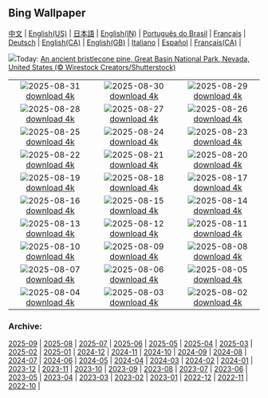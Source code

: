 ## Bing Wallpaper
[中文](README.md) |                     [English(US)](en-US.md) |                     [日本語](ja-JP.md) |                     [English(IN)](en-IN.md) |                     [Português do Brasil](pt-BR.md) |                     [Français](fr-FR.md) |                     [Deutsch](de-DE.md) |                     [English(CA)](en-CA.md) |                     [English(GB)](en-GB.md) |                     [Italiano](it-IT.md) |                     [Español](es-ES.md) |                     [Français(CA)](fr-CA.md) |                    

![](https://www.bing.com/th?id=OHR.PerseidsPine_EN-IN9650707879_UHD.jpg&w=1000)Today: [An ancient bristlecone pine, Great Basin National Park, Nevada, United States (© Wirestock Creators/Shutterstock)](https://www.bing.com/th?id=OHR.PerseidsPine_EN-IN9650707879_UHD.jpg)

|      |      |      |
| :----: | :----: | :----: |
|![](https://www.bing.com/th?id=OHR.ScottsBluff_EN-IN3788273216_UHD.jpg&pid=hp&w=384&h=216&rs=1&c=4)2025-08-31 [download 4k](https://www.bing.com/th?id=OHR.ScottsBluff_EN-IN3788273216_UHD.jpg)|![](https://www.bing.com/th?id=OHR.MaldivesWhaleShark_EN-IN3643535243_UHD.jpg&pid=hp&w=384&h=216&rs=1&c=4)2025-08-30 [download 4k](https://www.bing.com/th?id=OHR.MaldivesWhaleShark_EN-IN3643535243_UHD.jpg)|![](https://www.bing.com/th?id=OHR.PlazaMayor_EN-IN3487561181_UHD.jpg&pid=hp&w=384&h=216&rs=1&c=4)2025-08-29 [download 4k](https://www.bing.com/th?id=OHR.PlazaMayor_EN-IN3487561181_UHD.jpg)|
|![](https://www.bing.com/th?id=OHR.WhiteEgret_EN-IN3331960000_UHD.jpg&pid=hp&w=384&h=216&rs=1&c=4)2025-08-28 [download 4k](https://www.bing.com/th?id=OHR.WhiteEgret_EN-IN3331960000_UHD.jpg)|![](https://www.bing.com/th?id=OHR.ClayGanesha_EN-IN3970807588_UHD.jpg&pid=hp&w=384&h=216&rs=1&c=4)2025-08-27 [download 4k](https://www.bing.com/th?id=OHR.ClayGanesha_EN-IN3970807588_UHD.jpg)|![](https://www.bing.com/th?id=OHR.FaroeLake_EN-IN3134235766_UHD.jpg&pid=hp&w=384&h=216&rs=1&c=4)2025-08-26 [download 4k](https://www.bing.com/th?id=OHR.FaroeLake_EN-IN3134235766_UHD.jpg)|
|![](https://www.bing.com/th?id=OHR.YellowstoneRiver_EN-IN1865488770_UHD.jpg&pid=hp&w=384&h=216&rs=1&c=4)2025-08-25 [download 4k](https://www.bing.com/th?id=OHR.YellowstoneRiver_EN-IN1865488770_UHD.jpg)|![](https://www.bing.com/th?id=OHR.CervusDama_EN-IN1330796053_UHD.jpg&pid=hp&w=384&h=216&rs=1&c=4)2025-08-24 [download 4k](https://www.bing.com/th?id=OHR.CervusDama_EN-IN1330796053_UHD.jpg)|![](https://www.bing.com/th?id=OHR.SaintBarbaras_EN-IN1181237590_UHD.jpg&pid=hp&w=384&h=216&rs=1&c=4)2025-08-23 [download 4k](https://www.bing.com/th?id=OHR.SaintBarbaras_EN-IN1181237590_UHD.jpg)|
|![](https://www.bing.com/th?id=OHR.PalouseWA_EN-IN0988598456_UHD.jpg&pid=hp&w=384&h=216&rs=1&c=4)2025-08-22 [download 4k](https://www.bing.com/th?id=OHR.PalouseWA_EN-IN0988598456_UHD.jpg)|![](https://www.bing.com/th?id=OHR.WheatearBird_EN-IN2858155891_UHD.jpg&pid=hp&w=384&h=216&rs=1&c=4)2025-08-21 [download 4k](https://www.bing.com/th?id=OHR.WheatearBird_EN-IN2858155891_UHD.jpg)|![](https://www.bing.com/th?id=OHR.CitadelBonifacio_EN-IN2658303132_UHD.jpg&pid=hp&w=384&h=216&rs=1&c=4)2025-08-20 [download 4k](https://www.bing.com/th?id=OHR.CitadelBonifacio_EN-IN2658303132_UHD.jpg)|
|![](https://www.bing.com/th?id=OHR.SpottedEagleRay_EN-IN2313408086_UHD.jpg&pid=hp&w=384&h=216&rs=1&c=4)2025-08-19 [download 4k](https://www.bing.com/th?id=OHR.SpottedEagleRay_EN-IN2313408086_UHD.jpg)|![](https://www.bing.com/th?id=OHR.AvalancheLake_EN-IN2042962209_UHD.jpg&pid=hp&w=384&h=216&rs=1&c=4)2025-08-18 [download 4k](https://www.bing.com/th?id=OHR.AvalancheLake_EN-IN2042962209_UHD.jpg)|![](https://www.bing.com/th?id=OHR.LyngvigLighthouse_EN-IN6166731437_UHD.jpg&pid=hp&w=384&h=216&rs=1&c=4)2025-08-17 [download 4k](https://www.bing.com/th?id=OHR.LyngvigLighthouse_EN-IN6166731437_UHD.jpg)|
|![](https://www.bing.com/th?id=OHR.ColorfulBeehives_EN-IN5686651222_UHD.jpg&pid=hp&w=384&h=216&rs=1&c=4)2025-08-16 [download 4k](https://www.bing.com/th?id=OHR.ColorfulBeehives_EN-IN5686651222_UHD.jpg)|![](https://www.bing.com/th?id=OHR.RefFort2025_EN-IN3018612282_UHD.jpg&pid=hp&w=384&h=216&rs=1&c=4)2025-08-15 [download 4k](https://www.bing.com/th?id=OHR.RefFort2025_EN-IN3018612282_UHD.jpg)|![](https://www.bing.com/th?id=OHR.PizNairPeak_EN-IN4426119374_UHD.jpg&pid=hp&w=384&h=216&rs=1&c=4)2025-08-14 [download 4k](https://www.bing.com/th?id=OHR.PizNairPeak_EN-IN4426119374_UHD.jpg)|
|![](https://www.bing.com/th?id=OHR.CoronaArch_EN-IN4202353327_UHD.jpg&pid=hp&w=384&h=216&rs=1&c=4)2025-08-13 [download 4k](https://www.bing.com/th?id=OHR.CoronaArch_EN-IN4202353327_UHD.jpg)|![](https://www.bing.com/th?id=OHR.KenyaElephants_EN-IN4022653136_UHD.jpg&pid=hp&w=384&h=216&rs=1&c=4)2025-08-12 [download 4k](https://www.bing.com/th?id=OHR.KenyaElephants_EN-IN4022653136_UHD.jpg)|![](https://www.bing.com/th?id=OHR.SantaMaddalena_EN-IN3855112074_UHD.jpg&pid=hp&w=384&h=216&rs=1&c=4)2025-08-11 [download 4k](https://www.bing.com/th?id=OHR.SantaMaddalena_EN-IN3855112074_UHD.jpg)|
|![](https://www.bing.com/th?id=OHR.LionessKenya_EN-IN3681659136_UHD.jpg&pid=hp&w=384&h=216&rs=1&c=4)2025-08-10 [download 4k](https://www.bing.com/th?id=OHR.LionessKenya_EN-IN3681659136_UHD.jpg)|![](https://www.bing.com/th?id=OHR.RakhiRice_EN-IN3504050150_UHD.jpg&pid=hp&w=384&h=216&rs=1&c=4)2025-08-09 [download 4k](https://www.bing.com/th?id=OHR.RakhiRice_EN-IN3504050150_UHD.jpg)|![](https://www.bing.com/th?id=OHR.IguazuArgentina_EN-IN3106576952_UHD.jpg&pid=hp&w=384&h=216&rs=1&c=4)2025-08-08 [download 4k](https://www.bing.com/th?id=OHR.IguazuArgentina_EN-IN3106576952_UHD.jpg)|
|![](https://www.bing.com/th?id=OHR.MalshejGhat_EN-IN3001069579_UHD.jpg&pid=hp&w=384&h=216&rs=1&c=4)2025-08-07 [download 4k](https://www.bing.com/th?id=OHR.MalshejGhat_EN-IN3001069579_UHD.jpg)|![](https://www.bing.com/th?id=OHR.BabyLemur_EN-IN9896992547_UHD.jpg&pid=hp&w=384&h=216&rs=1&c=4)2025-08-06 [download 4k](https://www.bing.com/th?id=OHR.BabyLemur_EN-IN9896992547_UHD.jpg)|![](https://www.bing.com/th?id=OHR.CaliforniaTidepool_EN-IN9579127212_UHD.jpg&pid=hp&w=384&h=216&rs=1&c=4)2025-08-05 [download 4k](https://www.bing.com/th?id=OHR.CaliforniaTidepool_EN-IN9579127212_UHD.jpg)|
|![](https://www.bing.com/th?id=OHR.LaplandOwl_EN-IN9373838176_UHD.jpg&pid=hp&w=384&h=216&rs=1&c=4)2025-08-04 [download 4k](https://www.bing.com/th?id=OHR.LaplandOwl_EN-IN9373838176_UHD.jpg)|![](https://www.bing.com/th?id=OHR.HappySunflower_EN-IN9216040655_UHD.jpg&pid=hp&w=384&h=216&rs=1&c=4)2025-08-03 [download 4k](https://www.bing.com/th?id=OHR.HappySunflower_EN-IN9216040655_UHD.jpg)|![](https://www.bing.com/th?id=OHR.FruitaPetroglyphs_EN-IN8959176933_UHD.jpg&pid=hp&w=384&h=216&rs=1&c=4)2025-08-02 [download 4k](https://www.bing.com/th?id=OHR.FruitaPetroglyphs_EN-IN8959176933_UHD.jpg)|


### Archive:
[2025-09](archive/en-IN/202509/README.md) | [2025-08](archive/en-IN/202508/README.md) | [2025-07](archive/en-IN/202507/README.md) | [2025-06](archive/en-IN/202506/README.md) | [2025-05](archive/en-IN/202505/README.md) | [2025-04](archive/en-IN/202504/README.md) | [2025-03](archive/en-IN/202503/README.md) | [2025-02](archive/en-IN/202502/README.md) | [2025-01](archive/en-IN/202501/README.md) | [2024-12](archive/en-IN/202412/README.md) | [2024-11](archive/en-IN/202411/README.md) | [2024-10](archive/en-IN/202410/README.md) | [2024-09](archive/en-IN/202409/README.md) | [2024-08](archive/en-IN/202408/README.md) | [2024-07](archive/en-IN/202407/README.md) | [2024-06](archive/en-IN/202406/README.md) | [2024-05](archive/en-IN/202405/README.md) | [2024-04](archive/en-IN/202404/README.md) | [2024-03](archive/en-IN/202403/README.md) | [2024-02](archive/en-IN/202402/README.md) | [2024-01](archive/en-IN/202401/README.md) | [2023-12](archive/en-IN/202312/README.md) | [2023-11](archive/en-IN/202311/README.md) | [2023-10](archive/en-IN/202310/README.md) | [2023-09](archive/en-IN/202309/README.md) | [2023-08](archive/en-IN/202308/README.md) | [2023-07](archive/en-IN/202307/README.md) | [2023-06](archive/en-IN/202306/README.md) | [2023-05](archive/en-IN/202305/README.md) | [2023-04](archive/en-IN/202304/README.md) | [2023-03](archive/en-IN/202303/README.md) | [2023-02](archive/en-IN/202302/README.md) | [2023-01](archive/en-IN/202301/README.md) | [2022-12](archive/en-IN/202212/README.md) | [2022-11](archive/en-IN/202211/README.md) | [2022-10](archive/en-IN/202210/README.md) | 